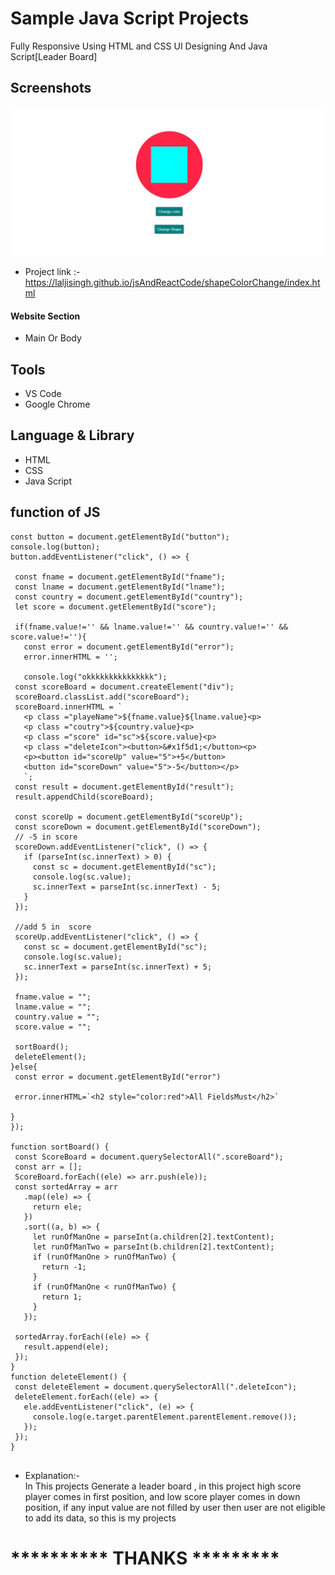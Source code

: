 # Sample Java Script Projects 

Fully Responsive Using HTML and CSS UI Designing
And Java Script[Leader Board]



## Screenshots

 ![App Screenshot](https://raw.githubusercontent.com/laljisingh/jsAndReactCode/main/shapeColorChange/Capture.JPG)

- Project link :-  https://laljisingh.github.io/jsAndReactCode/shapeColorChange/index.html


#### Website Section
* Main Or Body
## Tools
- VS Code
- Google Chrome
## Language & Library
- HTML
- CSS
- Java Script
## function of JS
 ```
const button = document.getElementById("button");
console.log(button);
button.addEventListener("click", () => {

  const fname = document.getElementById("fname");
  const lname = document.getElementById("lname");
  const country = document.getElementById("country");
  let score = document.getElementById("score");

  if(fname.value!='' && lname.value!='' && country.value!='' && score.value!=''){
    const error = document.getElementById("error");
    error.innerHTML = '';

    console.log("okkkkkkkkkkkkkkk");
  const scoreBoard = document.createElement("div");
  scoreBoard.classList.add("scoreBoard");
  scoreBoard.innerHTML = `
    <p class ="playeName">${fname.value}${lname.value}<p>
    <p class ="coutry">${country.value}<p>
    <p class ="score" id="sc">${score.value}<p>
    <p class ="deleteIcon"><button>&#x1f5d1;</button><p>
    <p><button id="scoreUp" value="5">+5</button>
    <button id="scoreDown" value="5">-5</button></p>
    `;
  const result = document.getElementById("result");
  result.appendChild(scoreBoard);

  const scoreUp = document.getElementById("scoreUp");
  const scoreDown = document.getElementById("scoreDown");
  // -5 in score
  scoreDown.addEventListener("click", () => {
    if (parseInt(sc.innerText) > 0) {
      const sc = document.getElementById("sc");
      console.log(sc.value);
      sc.innerText = parseInt(sc.innerText) - 5;
    }
  });

  //add 5 in  score
  scoreUp.addEventListener("click", () => {
    const sc = document.getElementById("sc");
    console.log(sc.value);
    sc.innerText = parseInt(sc.innerText) + 5;
  });

  fname.value = "";
  lname.value = "";
  country.value = "";
  score.value = "";

  sortBoard();
  deleteElement();
}else{
  const error = document.getElementById("error")

  error.innerHTML=`<h2 style="color:red">All FieldsMust</h2>`

}
});

function sortBoard() {
  const ScoreBoard = document.querySelectorAll(".scoreBoard");
  const arr = [];
  ScoreBoard.forEach((ele) => arr.push(ele));
  const sortedArray = arr
    .map((ele) => {
      return ele;
    })
    .sort((a, b) => {
      let runOfManOne = parseInt(a.children[2].textContent);
      let runOfManTwo = parseInt(b.children[2].textContent);
      if (runOfManOne > runOfManTwo) {
        return -1;
      }
      if (runOfManOne < runOfManTwo) {
        return 1;
      }
    });

  sortedArray.forEach((ele) => {
    result.append(ele);
  });
}
function deleteElement() {
  const deleteElement = document.querySelectorAll(".deleteIcon");
  deleteElement.forEach((ele) => {
    ele.addEventListener("click", (e) => {
      console.log(e.target.parentElement.parentElement.remove());
    });
  });
}


```


      
- Explanation:-  
In This projects Generate a leader board , in this project high score player comes in first position, and low score player comes in down position, if any input value are not filled by user then user are not eligible to add its data, so this is my projects 
   


# ********** **THANKS** *********